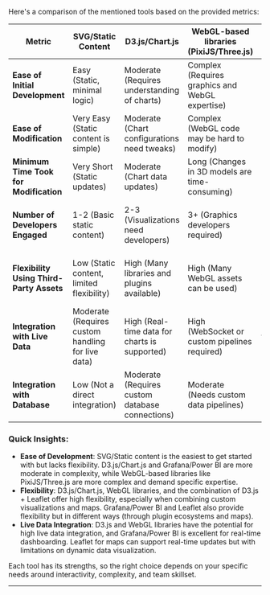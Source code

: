 Here's a comparison of the mentioned tools based on the provided metrics:

| **Metric**                                   | **SVG/Static Content**                              | **D3.js/Chart.js**                          | **WebGL-based libraries (PixiJS/Three.js)**     | **Grafana/Power BI**                          | **Leaflet for Maps**                          | **D3.js + Leaflet for Maps**                   |
|----------------------------------------------|-----------------------------------------------------|--------------------------------------------|------------------------------------------------|------------------------------------------------|------------------------------------------------|------------------------------------------------|
| **Ease of Initial Development**              | Easy (Static, minimal logic)                        | Moderate (Requires understanding of charts) | Complex (Requires graphics and WebGL expertise)| Moderate (Requires integration setup)          | Easy (Basic mapping setup)                    | Moderate (Requires combining libraries)       |
| **Ease of Modification**                     | Very Easy (Static content is simple)                | Moderate (Chart configurations need tweaks) | Complex (WebGL code may be hard to modify)     | Easy (Data sources integration can be abstracted) | Easy (Can extend with plugins)                | Moderate (Handling both D3 and Leaflet)       |
| **Minimum Time Took for Modification**       | Very Short (Static updates)                         | Moderate (Chart data updates)              | Long (Changes in 3D models are time-consuming) | Short (Data integration done through dashboards) | Short (Adding layers and markers)             | Moderate (Modifications in both D3 and Leaflet) |
| **Number of Developers Engaged**             | 1-2 (Basic static content)                         | 2-3 (Visualizations need developers)       | 3+ (Graphics developers required)             | 1-2 (Dashboard experts and data engineers)     | 1-2 (For map configuration)                  | 2-3 (Both map and data visualization experts)  |
| **Flexibility Using Third-Party Assets**     | Low (Static content, limited flexibility)           | High (Many libraries and plugins available) | High (Many WebGL assets can be used)           | High (Plugins and integrations available)      | High (Multiple plugins for mapping)           | High (Combines data and maps with flexibility)  |
| **Integration with Live Data**               | Moderate (Requires custom handling for live data)   | High (Real-time data for charts is supported)| High (WebSocket or custom pipelines required)  | High (Real-time data support)                  | Moderate (Maps can update with real-time data) | High (Dynamic maps with real-time updates)    |
| **Integration with Database**                | Low (Not a direct integration)                     | Moderate (Requires custom database connections)| Moderate (Needs custom data pipelines)        | High (Can pull directly from databases)        | Moderate (Geospatial data integration)        | High (D3 can handle live data + map integration) |

### Quick Insights:
- **Ease of Development**: SVG/Static content is the easiest to get started with but lacks flexibility. D3.js/Chart.js and Grafana/Power BI are more moderate in complexity, while WebGL-based libraries like PixiJS/Three.js are more complex and demand specific expertise.
- **Flexibility**: D3.js/Chart.js, WebGL libraries, and the combination of D3.js + Leaflet offer high flexibility, especially when combining custom visualizations and maps. Grafana/Power BI and Leaflet also provide flexibility but in different ways (through plugin ecosystems and maps).
- **Live Data Integration**: D3.js and WebGL libraries have the potential for high live data integration, and Grafana/Power BI is excellent for real-time dashboarding. Leaflet for maps can support real-time updates but with limitations on dynamic data visualization.

Each tool has its strengths, so the right choice depends on your specific needs around interactivity, complexity, and team skillset.

---